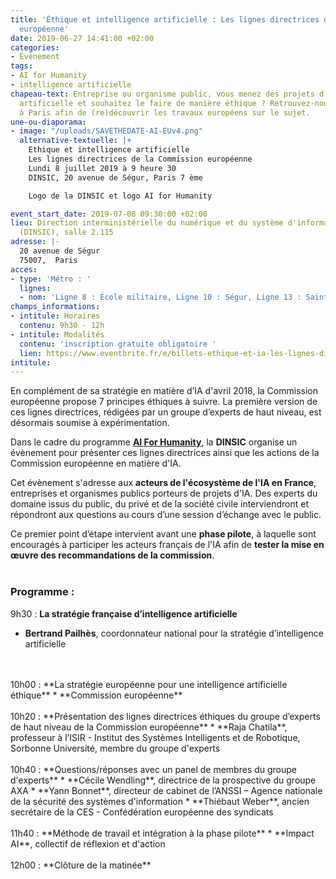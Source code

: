 ```yaml
---
title: 'Éthique et intelligence artificielle : Les lignes directrices de la Commission
  européenne'
date: 2019-06-27 14:41:00 +02:00
categories:
- Évènement
tags:
- AI for Humanity
- intelligence artificielle
chapeau-text: Entreprise ou organisme public, vous menez des projets d'intelligence
  artificielle et souhaitez le faire de manière éthique ? Retrouvez-nous le 8 juillet
  à Paris afin de (re)découvrir les travaux européens sur le sujet.
une-ou-diaporama:
- image: "/uploads/SAVETHEDATE-AI-EUv4.png"
  alternative-textuelle: |+
    Ethique et intelligence artificielle
    Les lignes directrices de la Commission européenne
    Lundi 8 juillet 2019 à 9 heure 30
    DINSIC, 20 avenue de Ségur, Paris 7 ème

    Logo de la DINSIC et logo AI for Humanity

event_start_date: 2019-07-08 09:30:00 +02:00
lieu: Direction interministérielle du numérique et du système d'information de l'État
  (DINSIC), salle 2.115
adresse: |-
  20 avenue de Ségur
  75007,  Paris
acces:
- type: 'Métro : '
  lignes:
  - nom: 'Ligne 8 : École militaire, Ligne 10 : Ségur, Ligne 13 : Saint-François-Xavier'
champs_informations:
- intitule: Horaires
  contenu: 9h30 - 12h
- intitule: Modalités
  contenu: 'inscription gratuite obligatoire '
  lien: https://www.eventbrite.fr/e/billets-ethique-et-ia-les-lignes-directrices-de-la-commission-europeenne-62917916181
intitule: 
---
```


En complément de sa stratégie en matière d’IA d'avril 2018, la Commission européenne propose 7 principes éthiques à suivre. La première version de ces lignes directrices, rédigées par un groupe d’experts de haut niveau, est désormais soumise à expérimentation.

Dans le cadre du programme **[AI For Humanity](https://www.aiforhumanity.fr/)**, la **DINSIC** organise un évènement pour présenter ces lignes directrices ainsi que les actions de la Commission européenne en matière d'IA.

Cet évènement s'adresse aux **acteurs de l'écosystème de l'IA en France**, entreprises et organismes publics porteurs de projets d'IA. 
Des experts du domaine issus du public, du privé et de la société civile interviendront et répondront aux questions au cours d’une session d’échange avec le public.  

Ce premier point d’étape intervient avant une **phase pilote**, à laquelle sont encouragés à participer les acteurs français de l'IA afin de **tester la mise en œuvre des recommandations de la commission**.  
<br>
### Programme :

9h30 : **La stratégie française d’intelligence artificielle**
 * **Bertrand Pailhès**, coordonnateur national pour la stratégie d’intelligence artificielle 
<br>
<br>
10h00 : **La stratégie européenne pour une intelligence artificielle éthique**
 * **Commission européenne**
<br>
<br>
10h20 : **Présentation des lignes directrices éthiques du groupe d’experts de haut niveau de la Commission européenne**
 * **Raja Chatila**, professeur à l’ISIR - Institut des Systèmes Intelligents et de Robotique, Sorbonne Université, membre du groupe d'experts
<br>
<br>
10h40 : **Questions/réponses avec un panel de membres du groupe d'experts**
 * **Cécile Wendling**, directrice de la prospective du groupe AXA
 * **Yann Bonnet**, directeur de cabinet de l’ANSSI – Agence nationale de la sécurité des systèmes d'information
 * **Thiébaut Weber**, ancien secrétaire de la CES - Confédération européenne des syndicats
<br>
<br>
11h40 : **Méthode de travail et intégration à la phase pilote**
 * **Impact AI**, collectif de réflexion et d'action
<br>
<br>
12h00 : **Clôture de la matinée**



